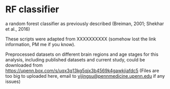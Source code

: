 # RF classifier

a random forest classifier as previously described (Breiman, 2001; Shekhar et al., 2016)

These scripts were adapted from XXXXXXXXXX (somehow lost the link information, PM me if you know). 

Preprocessed datasets on different brain regions and age stages for this analysis, including published datasets and current study, could be downloaded from 
https://upenn.box.com/s/uqx3q13kg5qjx3b4569k4gawkjiafdc5 (Files are too big to uploaded here, email to yijingsu@pennmedicine.upenn.edu if any issues)
